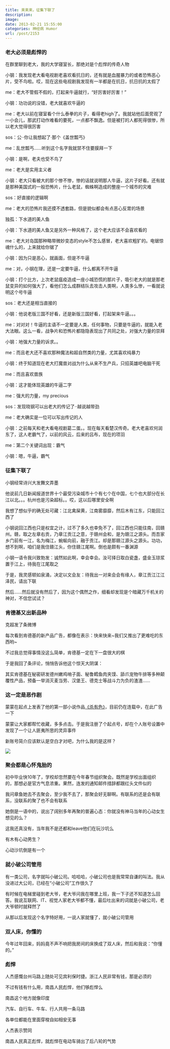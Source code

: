 ```yaml
---
title: 来来来，征集下联了
description: 
image: 
date: 2013-02-21 15:55:00
categories: 神经病 Humor
url: /post/2153
---
```


### 老大必须是彪悍的

在群里聊到老大，我的大学寝室长，那绝对是个彪悍的传奇人物

小钢：我发现老大看电视剧老喜欢看抗日的，还有就是血腥暴力的或者恐怖恶心片，受不鸟啦。哎，现在这些电视剧我发现有一半都是在抗日，抗日抗的太假了

me：老大不管假不假的，打起来牛逼就行，“好厉害好厉害！”

小钢：功功说的没错，老大就喜欢牛逼的

me：老大以前在寝室看个什么泰拳的片子，看得老high了。我就站他后面旁观了一小会儿，那武打动作难看的要死，一点都不飘逸。但是被打的人都死得很惨，所以老大觉得很厉害

sos：公··你让我想起了·那个《盖世瓢丐》

me：乱世瓢丐……听到这个名字我就禁不住要膜拜一下

小钢：是啊，老夫也受不鸟了

me：老大是实用主义者

小钢：老大只看被大的那个惨不惨，惨的话就说明那人牛逼，这片子好看。还有就是那种美国式的一般恐怖片，什么老鼠，蜘蛛啊造成的整座一个城市的灾难

sos：好直接的逻辑啊

me：老大的恐怖片我还摸不透套路，但是貌似都会有点恶心反胃的场景

独孤：下水道的美人鱼

小钢：下水道的美人鱼又是另外一种风格了，这个老大应该不会喜欢看的

me：老大对岛国那种略带微妙变态的style不怎么感冒，老大喜欢粗犷的。电锯惊魂什么的，上来就给你锯了

小钢：因为只是恶心，就画面，但是不牛逼

me：对，小钢在理，还是一定要牛逼，什么都离不开牛逼

小钢：打个比方，上次老鼠瘟疫造成一座小城恐慌的那片子，吸引老大的就是那老鼠变异的如何强大了，看他们怎么成群结队去攻击人类啊，人类多么惨，一看就说明这个号牛逼

sos：老大还是相当直接的

小钢：他说老版三国不好看，还是新版三国好看，打起架来牛逼。。。

me：对对对！牛逼的主语不一定要是人类，任何事物，只要是牛逼的，就能入老大法眼。这么一看，战争片和恐怖片都隐隐表现出了共同之处，对强大力量的崇拜

小钢：地强大力量的诉求。。

me：而且老大还不喜欢那种魔法和超自然类的力量，尤其喜欢纯暴力

小钢：终于知道现在老大打魔兽对战为什么从来不生产兵，只招英雄吧电脑干死

me：而且喜欢兽族

小钢：这才能体现英雄的牛逼二字

me：强大的力量，my precious

sos：发现晓钢可以出老大的传记了··越说越带劲

me：老大确实是一位可以写出传记的人

小钢：之前每天和老大看电视剧葛二蛋。。现在每天看楚汉传奇。老大老喜欢何润东了，这人老霸气了，以前的风云，后来的吕布，现在的项羽

me：第二个关键词出现：霸气

小钢：嗯，牛逼，霸气

### 征集下联了

小钢经常诗兴大发舞文弄墨

他说前几日新闻报道世界十个最受污染城市十个有七个在中国，七个也大部分在长江以北。。。杭州也是污染超标。。哎，这以后哪里安全啊

我想了想似乎的确无处可藏：江北禽屎黄，江南雾靡靡，然后木有江东，只能回江西了

小钢说回江西也只是权宜之计，过不了多久也幸免不了，回江西也只能往南，回赣州。赣，取之左章右贡，乃章江贡江之意，于赣州会和，是为赣江之源头。而吾家乡门前有一江，名为梅江，蜿蜒向前，融于贡江。却是那赣江源头之源头。功功，想不到啊，咱们是我住赣江头，你住赣江尾啊。倒也是颇有一番渊源

小钢一语令我兴致勃发：诚然如此啊，幸会幸会。汝可择日取白瓷盏，盛金玉琼浆置于江上，待我在江尾取之

于是，我灵感顿如泉涌，决定以文会友：待我出一对来会会有缘人，章江贡江江江泽民，请出下联

然后……然后就没有然后了，因为这个偶然之作，细看却发现是个暗藏万千机关的神对，不信您试试？

### 肯德基又出新品种

克超发了条微博

每次看到肯德基的新产品广告，都像在表示：快来快来~我们又推出了更难吃的东西哟~

不过我总觉得事情没这么简单，肯德基一定在下一盘很大的棋

于是我回了条评论，悄悄告诉他这个惊天大阴谋：

其实肯德基在秘密研发德州嫩鸡哨子面、秘鲁鳕鱼肉夹馍、舔爪宠物牛排等多种颠覆性产品，预备一举消灭麦当劳、汉堡王、德克士等战斗力为负的渣渣……

### 这一定是恶作剧

蒙蒙在起点上发表了他的第一部小说作品[《杀有色》](http://www.qidian.com/Book/2587692.aspx "杀有色")，目前仍在连载中，在此广告一下

蒙蒙让大家都帮忙收藏，多多点击。于是我注册了个起点号，却在个人账号设置中发现了一个让人匪夷所思的灵异事件

新账号简介应该默认是空白才对吧，为什么我的是这样？

![](https://cdn.victor42.work/posts/2013-02/02-21/2.jpg)

### 聚会都是心怀鬼胎的

初中毕业快10年了，学校却忽然要在今年春节组织聚会。既然是学校出面组织的，那想必是官方气息浓重。果然，连发的通知邮件措辞都跟红头文件似的

我问章鱼她去不去聚会，至少我不去了，那聚会好无聊啊。有联系的还是会有联系，没联系的聚了也不会有联系

她倒是一语中的，说出了阔别多年再聚的普遍心态：你就没有神马当年的心动女生想见的么？

这我还真没有，当年我不是还都和leave他们在玩沙坑么

有木有心动男生？

心动沙坑倒是有一个

### 就小破公司管用

有一类公司，名字就叫小破公司。哈哈哈，小破公司也是我常常自谦的叫法。我从没进过大公司，已经在“小破公司”工作很久了

有时候在电梯里碰到老大爷，老大爷问我在哪里上班，我一下子还不知道怎么回答。我说互联网、IT、视觉人家老大爷都不懂，最后吐出来的词就是小破公司，老大爷顿时就释然了

从那以后发现这个名字特好用，一说人家就懂了，就小破公司管用

### 双人床，你懂的

今年过年回来，妈妈竟不声不响把我房间的床换成了双人床，然后和我说：“你懂的。”

### 彪悍

人杰感慨台州马路上随处可见宾利保时捷。浙江人民非常有钱，那是必须的

不过有钱有什么用，南昌人民彪悍，他们够彪悍么

南昌这个地方就像印度

汽车、自行车、牛车、行人共用一条马路

各单位都能在里面穿梭自如相安无事

人杰表示赞同

南昌人民真正彪悍，就彪悍在电动车骑出了后八轮的气势